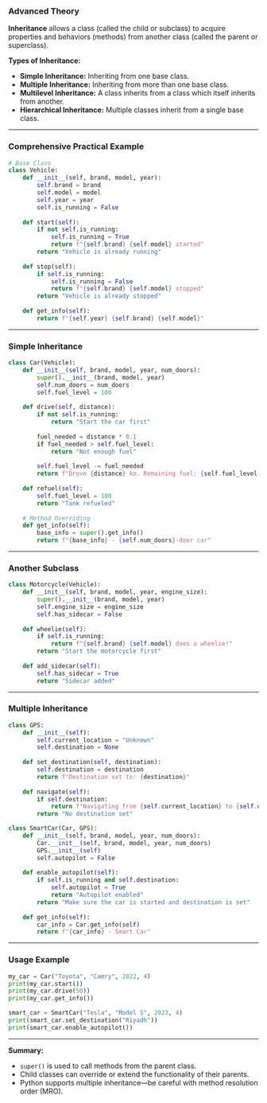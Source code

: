 ### **Advanced Theory**

**Inheritance** allows a class (called the child or subclass) to acquire properties and behaviors (methods) from another class (called the parent or superclass).

**Types of Inheritance:**
- **Simple Inheritance:** Inheriting from one base class.
- **Multiple Inheritance:** Inheriting from more than one base class.
- **Multilevel Inheritance:** A class inherits from a class which itself inherits from another.
- **Hierarchical Inheritance:** Multiple classes inherit from a single base class.
---

### **Comprehensive Practical Example**

```python
# Base Class
class Vehicle:
    def __init__(self, brand, model, year):
        self.brand = brand
        self.model = model
        self.year = year
        self.is_running = False
    
    def start(self):
        if not self.is_running:
            self.is_running = True
            return f"{self.brand} {self.model} started"
        return "Vehicle is already running"
    
    def stop(self):
        if self.is_running:
            self.is_running = False
            return f"{self.brand} {self.model} stopped"
        return "Vehicle is already stopped"
    
    def get_info(self):
        return f"{self.year} {self.brand} {self.model}"
```

---

### **Simple Inheritance**

```python
class Car(Vehicle):
    def __init__(self, brand, model, year, num_doors):
        super().__init__(brand, model, year)
        self.num_doors = num_doors
        self.fuel_level = 100
    
    def drive(self, distance):
        if not self.is_running:
            return "Start the car first"
        
        fuel_needed = distance * 0.1
        if fuel_needed > self.fuel_level:
            return "Not enough fuel"
        
        self.fuel_level -= fuel_needed
        return f"Drove {distance} km. Remaining fuel: {self.fuel_level:.1f}%"
    
    def refuel(self):
        self.fuel_level = 100
        return "Tank refueled"
    
    # Method Overriding
    def get_info(self):
        base_info = super().get_info()
        return f"{base_info} - {self.num_doors}-door car"
```

---

### **Another Subclass**

```python
class Motorcycle(Vehicle):
    def __init__(self, brand, model, year, engine_size):
        super().__init__(brand, model, year)
        self.engine_size = engine_size
        self.has_sidecar = False
    
    def wheelie(self):
        if self.is_running:
            return f"{self.brand} {self.model} does a wheelie!"
        return "Start the motorcycle first"
    
    def add_sidecar(self):
        self.has_sidecar = True
        return "Sidecar added"
```

---

### **Multiple Inheritance**

```python
class GPS:
    def __init__(self):
        self.current_location = "Unknown"
        self.destination = None
    
    def set_destination(self, destination):
        self.destination = destination
        return f"Destination set to: {destination}"
    
    def navigate(self):
        if self.destination:
            return f"Navigating from {self.current_location} to {self.destination}"
        return "No destination set"
```

```python
class SmartCar(Car, GPS):
    def __init__(self, brand, model, year, num_doors):
        Car.__init__(self, brand, model, year, num_doors)
        GPS.__init__(self)
        self.autopilot = False
    
    def enable_autopilot(self):
        if self.is_running and self.destination:
            self.autopilot = True
            return "Autopilot enabled"
        return "Make sure the car is started and destination is set"
    
    def get_info(self):
        car_info = Car.get_info(self)
        return f"{car_info} - Smart Car"
```

---

### **Usage Example**

```python
my_car = Car("Toyota", "Camry", 2022, 4)
print(my_car.start())
print(my_car.drive(50))
print(my_car.get_info())

smart_car = SmartCar("Tesla", "Model S", 2023, 4)
print(smart_car.set_destination("Riyadh"))
print(smart_car.enable_autopilot())
```

---

**Summary:**

- `super()` is used to call methods from the parent class.
- Child classes can override or extend the functionality of their parents.
- Python supports multiple inheritance—be careful with method resolution order (MRO).
